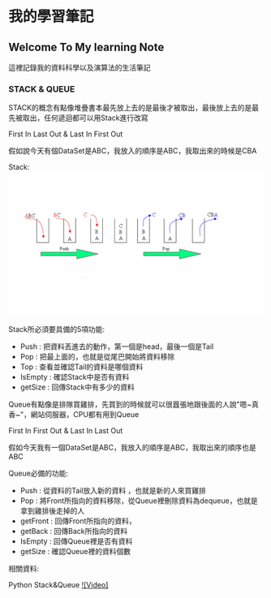 # 我的學習筆記
## Welcome To My learning Note 
這裡記錄我的資料科學以及演算法的生活筆記

### STACK & QUEUE
STACK的概念有點像堆疊書本最先放上去的是最後才被取出，最後放上去的是最先被取出，任何遞迴都可以用Stack進行改寫

First In Last Out & Last In First Out

假如說今天有個DataSet是ABC，我放入的順序是ABC，我取出來的時候是CBA

Stack:![alt text](https://github.com/DarrenLUCreate/DarreNC/blob/master/Stack.png)

Stack所必須要具備的5項功能:
* Push : 把資料丟進去的動作，第一個是head，最後一個是Tail
* Pop : 把最上面的，也就是從尾巴開始將資料移除
* Top : 查看並確認Tail的資料是哪個資料
* IsEmpty : 確認Stack中是否有資料
* getSize : 回傳Stack中有多少的資料

Queue有點像是排隊買雞排，先買到的時候就可以很囂張地跟後面的人說"嗯~真香~"，網站伺服器，CPU都有用到Queue

First In First Out & Last In Last Out

假如今天我有一個DataSet是ABC，我放入的順序是ABC，我取出來的順序也是ABC

Queue必備的功能:
* Push : 從資料的Tail放入新的資料 ，也就是新的人來買雞排
* Pop : 將Front所指向的資料移除，從Queue裡刪除資料為dequeue，也就是拿到雞排後走掉的人
* getFront : 回傳Front所指向的資料，
* getBack : 回傳Back所指向的資料
* IsEmpty : 回傳Queue裡是否有資料
* getSize : 確認Queue裡的資料個數

相關資料:

Python Stack&Queue [![Video]](https://youtu.be/In-1i27Fp0w)








